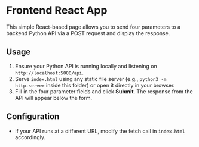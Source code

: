 # Frontend React App

This simple React-based page allows you to send four parameters to a backend Python API via a POST request and display the response.

## Usage

1. Ensure your Python API is running locally and listening on `http://localhost:5000/api`.
2. Serve `index.html` using any static file server (e.g., `python3 -m http.server` inside this folder) or open it directly in your browser.
3. Fill in the four parameter fields and click **Submit**. The response from the API will appear below the form.

## Configuration

- If your API runs at a different URL, modify the fetch call in `index.html` accordingly.

